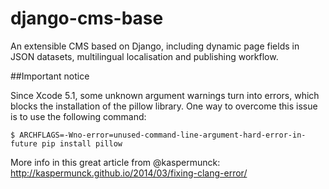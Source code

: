 django-cms-base
===============

An extensible CMS based on Django, including dynamic page fields in JSON datasets, multilingual localisation and publishing workflow.

##Important notice

Since Xcode 5.1, some unknown argument warnings turn into errors, which blocks the installation of the pillow library. One way to overcome this issue is to use the following command:

	$ ARCHFLAGS=-Wno-error=unused-command-line-argument-hard-error-in-future pip install pillow

More info in this great article from @kaspermunck: http://kaspermunck.github.io/2014/03/fixing-clang-error/